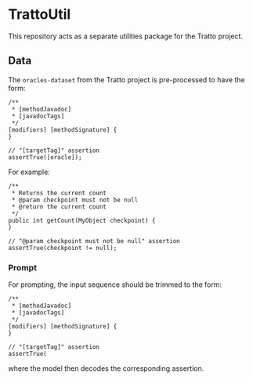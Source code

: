 # TrattoUtil

This repository acts as a separate utilities package for the Tratto project. 

## Data

The `oracles-dataset` from the Tratto project is pre-processed to have the form:

```
/**
 * [methodJavadoc]
 * [javadocTags]
 */
[modifiers] [methodSignature] {
}

// "[targetTag]" assertion
assertTrue([oracle]);
```

For example:

```
/**
 * Returns the current count
 * @param checkpoint must not be null
 * @return the current count
 */
public int getCount(MyObject checkpoint) {
}

// "@param checkpoint must not be null" assertion
assertTrue(checkpoint != null);
```

### Prompt

For prompting, the input sequence should be trimmed to the form:

```
/**
 * [methodJavadoc]
 * [javadocTags]
 */
[modifiers] [methodSignature] {
}

// "[targetTag]" assertion
assertTrue(
```

where the model then decodes the corresponding assertion. 
